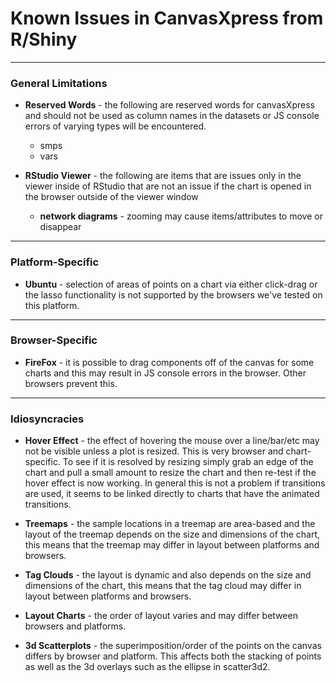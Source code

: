 # Known Issues in CanvasXpress from R/Shiny

---

### General Limitations

* **Reserved Words** - the following are reserved words for canvasXpress and should not be used as column names in the datasets or JS console errors of varying types will be encountered.  
  * smps
  * vars

* **RStudio Viewer** - the following are items that are issues only in the viewer inside of RStudio that are not an issue if the chart is opened in the browser outside of the viewer window
  * **network diagrams** -  zooming may cause items/attributes to move or disappear
  
---

### Platform-Specific

* **Ubuntu** - selection of areas of points on a chart via either click-drag or the lasso functionality is not supported by the browsers we've tested on this platform.

---

### Browser-Specific

* **FireFox** - it is possible to drag components off of the canvas for some charts and this may result in JS console errors in the browser.  Other browsers prevent this.

---

### Idiosyncracies

* **Hover Effect** - the effect of hovering the mouse over a line/bar/etc may not be visible unless a plot is resized.  This is very browser and chart-specific.  To see if it is resolved by resizing simply grab an edge of the chart and pull a small amount to resize the chart and then re-test if the hover effect is now working.  In general this is not a problem if transitions are used, it seems to be linked directly to charts that have the animated transitions.

* **Treemaps** - the sample locations in a treemap are area-based and the layout of the treemap depends on the size and dimensions of the chart, this means that the treemap may differ in layout between platforms and browsers.

* **Tag Clouds** - the layout is dynamic and also depends on the size and dimensions of the chart, this means that the tag cloud may differ in layout between platforms and browsers.

* **Layout Charts** - the order of layout varies and may differ between browsers and platforms.

* **3d Scatterplots** - the superimposition/order of the points on the canvas differs by browser and platform.  This affects both the stacking of points as well as the 3d overlays such as the ellipse in scatter3d2.
